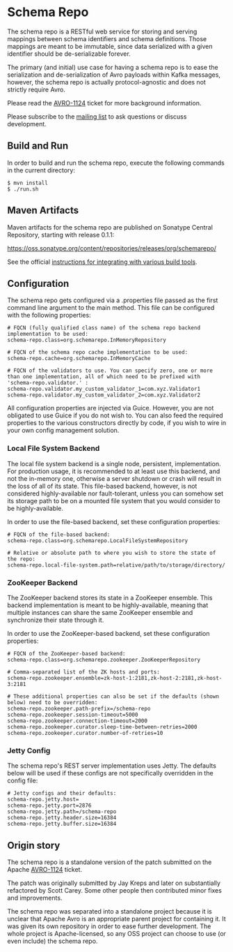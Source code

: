 # Schema Repo

The schema repo is a RESTful web service for storing and serving mappings between schema identifiers and schema definitions. Those mappings are meant to be immutable, since data serialized with a given identifier should be de-serializable forever.

The primary (and initial) use case for having a schema repo is to ease the serialization and de-serialization of Avro payloads within Kafka messages, however, the schema repo is actually protocol-agnostic and does not strictly require Avro.

Please read the [AVRO-1124](https://issues.apache.org/jira/browse/AVRO-1124) ticket for more background information.

Please subscribe to the [mailing list](https://groups.google.com/forum/#!forum/schema-repo) to ask questions or discuss development.

## Build and Run

In order to build and run the schema repo, execute the following commands in the current directory:

    $ mvn install
    $ ./run.sh

## Maven Artifacts

Maven artifacts for the schema repo are published on Sonatype Central Repository, starting with release 0.1.1:

https://oss.sonatype.org/content/repositories/releases/org/schemarepo/

See the official [instructions for integrating with various build tools](https://oss.sonatype.org/content/repositories/releases/org/schemarepo/).

## Configuration

The schema repo gets configured via a .properties file passed as the first command line argument to the main method. This file can be configured with the following properties:

    # FQCN (fully qualified class name) of the schema repo backend implementation to be used:
    schema-repo.class=org.schemarepo.InMemoryRepository
     
    # FQCN of the schema repo cache implementation to be used:
    schema-repo.cache=org.schemarepo.InMemoryCache
     
    # FQCN of the validators to use. You can specify zero, one or more than one implementation, all of which need to be prefixed with 'schema-repo.validator.' : 
    schema-repo.validator.my_custom_validator_1=com.xyz.Validator1
    schema-repo.validator.my_custom_validator_2=com.xyz.Validator2

All configuration properties are injected via Guice. However, you are not obligated to use Guice if you do not wish to. You can also feed the required properties to the various constructors directly by code, if you wish to wire in your own config management solution.
    
### Local File System Backend

The local file system backend is a single node, persistent, implementation. For production usage, it is recommended to at least use this backend, and not the in-memory one, otherwise a server shutdown or crash will result in the loss of all of its state. This file-based backend, however, is not considered highly-available nor fault-tolerant, unless you can somehow set its storage path to be on a mounted file system that you would consider to be highly-available.

In order to use the file-based backend, set these configuration properties:

    # FQCN of the file-based backend:
    schema-repo.class=org.schemarepo.LocalFileSystemRepository
     
    # Relative or absolute path to where you wish to store the state of the repo:
    schema-repo.local-file-system.path=relative/path/to/storage/directory/

### ZooKeeper Backend

The ZooKeeper backend stores its state in a ZooKeeper ensemble. This backend implementation is meant to be highly-available, meaning that multiple instances can share the same ZooKeeper ensemble and synchronize their state through it.

In order to use the ZooKeeper-based backend, set these configuration properties:

    # FQCN of the ZooKeeper-based backend:
    schema-repo.class=org.schemarepo.zookeeper.ZooKeeperRepository
     
    # Comma-separated list of the ZK hosts and ports:
    schema-repo.zookeeper.ensemble=zk-host-1:2181,zk-host-2:2181,zk-host-3:2181
     
    # These additional properties can also be set if the defaults (shown below) need to be overridden:
    schema-repo.zookeeper.path-prefix=/schema-repo
    schema-repo.zookeeper.session-timeout=5000
    schema-repo.zookeeper.connection-timeout=2000
    schema-repo.zookeeper.curator.sleep-time-between-retries=2000
    schema-repo.zookeeper.curator.number-of-retries=10
    
### Jetty Config

The schema repo's REST server implementation uses Jetty. The defaults below will be used if these configs are not specifically overridden in the config file:

    # Jetty configs and their defaults:
    schema-repo.jetty.host=
    schema-repo.jetty.port=2876
    schema-repo.jetty.path=/schema-repo
    schema-repo.jetty.header.size=16384
    schema-repo.jetty.buffer.size=16384
    
## Origin story

The schema repo is a standalone version of the patch submitted on the Apache [AVRO-1124](https://issues.apache.org/jira/browse/AVRO-1124) ticket.

The patch was originally submitted by Jay Kreps and later on substantially refactored by Scott Carey. Some other people then contributed minor fixes and improvements.

The schema repo was separated into a standalone project because it is unclear that Apache Avro is an appropriate parent project for containing it. It was given its own repository in order to ease further development. The whole project is Apache-licensed, so any OSS project can choose to use (or even include) the schema repo.
